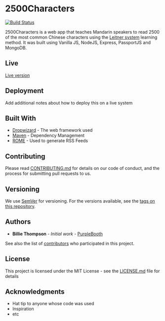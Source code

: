 # 2500Characters

[![Build Status](https://travis-ci.com/merrilytan/2500Characters.svg?token=zqPispBPepwLZoyueNtn&branch=master)](https://travis-ci.com/merrilytan/2500Characters)

2500Characters is a web app that teaches Mandarin speakers to read 2500 of the most common Chinese characters using the [Leitner system](https://en.wikipedia.org/wiki/Leitner_system) learning method. It was built using Vanilla JS, NodeJS, Express, PassportJS and MongoDB.

## Live
[Live version](http://ec2-18-216-160-159.us-east-2.compute.amazonaws.com)

## Deployment

Add additional notes about how to deploy this on a live system

## Built With

* [Dropwizard](http://www.dropwizard.io/1.0.2/docs/) - The web framework used
* [Maven](https://maven.apache.org/) - Dependency Management
* [ROME](https://rometools.github.io/rome/) - Used to generate RSS Feeds

## Contributing

Please read [CONTRIBUTING.md](https://gist.github.com/PurpleBooth/b24679402957c63ec426) for details on our code of conduct, and the process for submitting pull requests to us.

## Versioning

We use [SemVer](http://semver.org/) for versioning. For the versions available, see the [tags on this repository](https://github.com/your/project/tags). 

## Authors

* **Billie Thompson** - *Initial work* - [PurpleBooth](https://github.com/PurpleBooth)

See also the list of [contributors](https://github.com/your/project/contributors) who participated in this project.

## License

This project is licensed under the MIT License - see the [LICENSE.md](LICENSE.md) file for details

## Acknowledgments

* Hat tip to anyone whose code was used
* Inspiration
* etc

